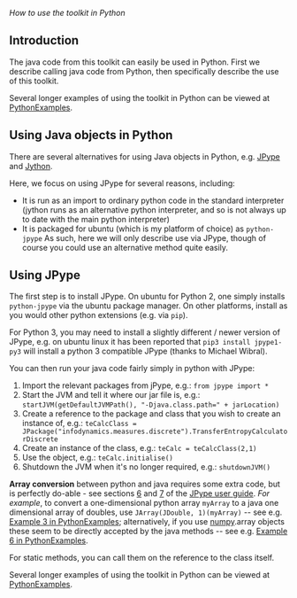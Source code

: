 _How to use the toolkit in Python_

## Introduction

The java code from this toolkit can easily be used in Python.
First we describe calling java code from Python, then specifically describe the use of this toolkit.

Several longer examples of using the toolkit in Python can be viewed at [PythonExamples](PythonExamples).

## Using Java objects in Python

There are several alternatives for using Java objects in Python, e.g. [JPype](http://jpype.sourceforge.net/) and [Jython](http://www.jython.org).

Here, we focus on using JPype for several reasons, including:
 * It is run as an import to ordinary python code in the standard interpreter (jython runs as an alternative python interpreter, and so is not always up to date with the main python interpreter)
 * It is packaged for ubuntu (which is my platform of choice) as `python-jpype`
As such, here we will only describe use via JPype, though of course you could use an alternative method quite easily.

## Using JPype

The first step is to install JPype. On ubuntu for Python 2, one simply installs `python-jpype` via the ubuntu package manager. On other platforms, install as you would other python extensions (e.g. via `pip`).

For Python 3, you may need to install a slightly different / newer version of JPype, e.g. on ubuntu linux it has been reported that `pip3 install jpype1-py3` will install a python 3 compatible JPype (thanks to Michael Wibral).

You can then run your java code fairly simply in python with JPype:
 1. Import the relevant packages from jPype, e.g.: `from jpype import *`
 1. Start the JVM and tell it where our jar file is, e.g.: `startJVM(getDefaultJVMPath(), "-Djava.class.path=" + jarLocation)`
 1. Create a reference to the package and class that you wish to create an instance of, e.g.: `teCalcClass = JPackage("infodynamics.measures.discrete").TransferEntropyCalculatorDiscrete`
 1. Create an instance of the class, e.g.: `teCalc = teCalcClass(2,1)`
 1. Use the object, e.g.: `teCalc.initialise()`
 1. Shutdown the JVM when it's no longer required, e.g.: `shutdownJVM()`

**Array conversion** between python and java requires some extra code, but is perfectly do-able - see sections [6](http://jpype.sourceforge.net/doc/user-guide/userguide.html#arrays) and [7](http://jpype.sourceforge.net/doc/user-guide/userguide.html#conversion) of the [JPype user guide](http://jpype.sourceforge.net/doc/user-guide/userguide.html).
_For example_, to convert a one-dimensional python array `myArray` to a java one dimensional array of doubles, use `JArray(JDouble, 1)(myArray)` -- see e.g. [Example 3 in PythonExamples](PythonExamples#example-3---transfer-entropy-on-continuous-data-using-kernel-estimators); alternatively, if you use [numpy](http://www.numpy.org/).array objects these seem to be directly accepted by the java methods -- see e.g. [Example 6 in PythonExamples](PythonExamples#example-6---dynamic-dispatch-with-mutual-info-calculator).

For static methods, you can call them on the reference to the class itself.

Several longer examples of using the toolkit in Python can be viewed at [PythonExamples](PythonExamples).